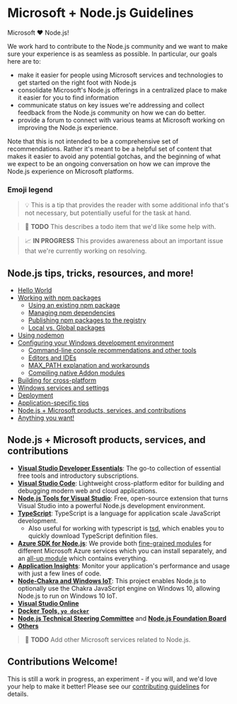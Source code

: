 # Microsoft + Node.js Guidelines
Microsoft :heart: Node.js!

We work hard to contribute to the Node.js community and we want to make sure your experience is as seamless as possible. In particular, our goals here are to:
* make it easier for people using Microsoft services and technologies to get started on the right foot with Node.js
* consolidate Microsoft's Node.js offerings in a centralized place to make it easier for you to find information
* communicate status on key issues we're addressing and collect feedback from the Node.js community on how we can do better.
* provide a forum to connect with various teams at Microsoft working on improving the Node.js experience.

Note that this is not intended to be a comprehensive set of recommendations. Rather it's meant to be a helpful set of content that makes it easier to avoid any potential gotchas, and the beginning of what we expect to be an ongoing conversation on how we can improve the Node.js experience on Microsoft platforms.

### Emoji legend

> :bulb: This is a tip that provides the reader with some additional info that's not necessary, but potentially useful for the task at hand.

> :triangular_flag_on_post: **TODO** This describes a todo item that we'd like some help with.

> :chart_with_upwards_trend: **IN PROGRESS** This provides awareness about an important issue that we're currently working on resolving.

## Node.js tips, tricks, resources, and more!
* [Hello World](getting-started.md)
* [Working with npm packages](getting-started.md#working-with-npm-packages)
  * [Using an existing npm package](getting-started.md#using-an-existing-npm-package)
  * [Managing npm dependencies](getting-started.md#managing-npm-dependencies)
  * [Publishing npm packages to the registry](getting-started.md#publishing-npm-packages-to-the-registry)
  * [Local vs. Global packages](getting-started.md#local-vs-global-packages)
* [Using nodemon](getting-started.md#using-nodemon)
* [Configuring your Windows development environment](windows-environment.md#configuring-your-windows-development-environment)
  * [Command-line console recommendations and other tools](windows-environment.md#command-line-console-and-other-useful-tools)
  * [Editors and IDEs](windows-environment.md#editors-and-ides)
  * [MAX_PATH explanation and workarounds](windows-environment.md#max_path-explanation-and-workarounds)
  * [Compiling native Addon modules](windows-environment.md#compiling-native-addon-modules)
* [Building for cross-platform](building-for-cross-platform.md)
* [Windows services and settings](windows-services-and-settings.md)
* [Deployment](deployment.md)
* [Application-specific tips](application-tips.md)
* [Node.js + Microsoft products, services, and contributions](README.md#nodejs--microsoft-products-services-and-contributions)
* [Anything you want!](CONTRIBUTING.md)

## Node.js + Microsoft products, services, and contributions
* [**Visual Studio Developer Essentials**](https://www.visualstudio.com/products/visual-studio-dev-essentials-vs): The go-to collection of essential free tools and introductory subscriptions.
* [**Visual Studio Code**](https://code.visualstudio.com/): Lightweight cross-platform editor for building and debugging modern web and cloud applications.
* [**Node.js Tools for Visual Studio**](https://www.visualstudio.com/features/node-js-vs): Free, open-source extension that turns Visual Studio into a powerful Node.js development environment.
* [**TypeScript**](https://www.npmjs.com/package/typescript): TypeScript is a language for application scale JavaScript development.
  * Also useful for working with typescript is [tsd](https://www.npmjs.com/package/tsd), which enables you to quickly download TypeScript definition files.
* [**Azure SDK for Node.js**](https://github.com/Azure/azure-sdk-for-node#readme): We provide both [fine-grained modules](https://www.npmjs.com/~windowsazure) for different Microsoft Azure services which you can install separately, and an [all-up module](https://www.npmjs.com/package/azure) which contains everything.
* [**Application Insights**](https://www.npmjs.com/~msftapplicationinsights): Monitor your application's performance and usage with just a few lines of code.
* [**Node-Chakra and Windows IoT**](https://github.com/Microsoft/node#readme): This project enables Node.js to optionally use the Chakra JavaScript engine on Windows 10, allowing Node.js to run on Windows 10 IoT.
* [**Visual Studio Online**](https://www.npmjs.com/~vsonline)
* [**Docker Tools, `yo docker`**](https://github.com/Microsoft/DockerToolsDocs#yo-docker)
* [**Node.js Technical Steering Committee**](https://nodejs.org/en/foundation/tsc/) and [**Node.js Foundation Board**](https://nodejs.org/en/foundation/board/)
* [**Others**](https://www.npmjs.com/~microsoft)

> :triangular_flag_on_post: **TODO** Add other Microsoft services related to Node.js.

## Contributions Welcome!
This is still a work in progress, an experiment - if you will, and we'd love your help to make it better! Please see our [contributing guidelines](CONTRIBUTING.md) for details.

